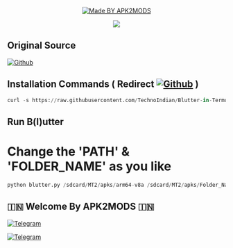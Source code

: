 <p align="center">
<a href="https://t.me/apk2mods"><img title="Made BY APK2MODS" src="https://img.shields.io/badge/MADE%20BY-APK2MODS-SCRIPT?colorA=%23ff8100&colorB=%23017e40&colorC=%23ff0000&style=for-the-badge"></a>
</p>

<a name="readme-top"></a>



<p align="center"> 
<a href="https://t.me/apk2mods"><img src="https://readme-typing-svg.herokuapp.com?font=Fira+Code&weight=800&size=35&pause=1000&color=F74848&center=true&vCenter=true&random=false&width=435&lines=𝐁(𝐥)𝐮𝐭𝐭𝐞𝐫-𝐢𝐧-𝐓𝐞𝐫𝐦𝐮𝐱" /></a>
 </p>

## Original Source
[![Github](https://img.shields.io/badge/GitHub-red?style=for-the-badge&logo=github)](https://github.com/dedshit/blutter-termux)


## Installation Commands ( Redirect [![Github](https://img.shields.io/badge/GitHub-red?style=for-the-badge&logo=github)](https://github.com/dedshit/blutter-termux) )
```python
curl -s https://raw.githubusercontent.com/TechnoIndian/Blutter-in-Termux/main/Blutter-in-Termux.sh | bash
```

## Run B(l)utter
# Change the 'PATH' & 'FOLDER_NAME' as you like
```python
python blutter.py /sdcard/MT2/apks/arm64-v8a /sdcard/MT2/apks/Folder_Name
```


## 🇮🇳 Welcome By APK2MODS 🇮🇳

[![Telegram](https://img.shields.io/badge/TELEGRAM-CHANNEL-red?style=for-the-badge&logo=telegram)](https://t.me/apk2mods)
  </a><p>
[![Telegram](https://img.shields.io/badge/TELEGRAM-OWNER-red?style=for-the-badge&logo=telegram)](https://t.me/apk2mods)
</p>
